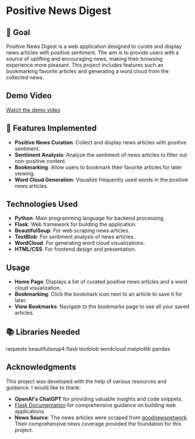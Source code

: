 # Positive News Digest

## 🎯 Goal

Positive News Digest is a web application designed to curate and display news articles with positive sentiment. The aim is to provide users with a source of uplifting and encouraging news, making their browsing experience more pleasant. This project includes features such as bookmarking favorite articles and generating a word cloud from the collected news.

## Demo Video

[Watch the demo video](https://drive.google.com/file/d/1ccLBkKCE_NNfEguLuXhqnCSUgDUIzwuj/view?usp=sharing)

## 🧮 Features Implemented

- **Positive News Curation**: Collect and display news articles with positive sentiment.
- **Sentiment Analysis**: Analyze the sentiment of news articles to filter out non-positive content.
- **Bookmarking**: Allow users to bookmark their favorite articles for later viewing.
- **Word Cloud Generation**: Visualize frequently used words in the positive news articles.

## Technologies Used

- **Python**: Main programming language for backend processing.
- **Flask**: Web framework for building the application.
- **BeautifulSoup**: For web scraping news articles.
- **TextBlob**: For sentiment analysis of news articles.
- **WordCloud**: For generating word cloud visualizations.
- **HTML/CSS**: For frontend design and presentation.

## Usage

- **Home Page**: Displays a list of curated positive news articles and a word cloud visualization.
- **Bookmarking**: Click the bookmark icon next to an article to save it for later.
- **View Bookmarks**: Navigate to the bookmarks page to see all your saved articles.

## 📚 Libraries Needed

requests
beautifulsoup4
flask
textblob
wordcloud
matplotlib
pandas

## Acknowledgments

This project was developed with the help of various resources and guidance. I would like to thank:

- **OpenAI's ChatGPT** for providing valuable insights and code snippets.
- [Flask Documentation](https://flask.palletsprojects.com/en/2.0.x/) for comprehensive guidance on building web applications.
-  **News Source**: The news articles were scraped from [goodnewsnetwork](https://www.goodnewsnetwork.org/). Their comprehensive news coverage provided the foundation for this project.

